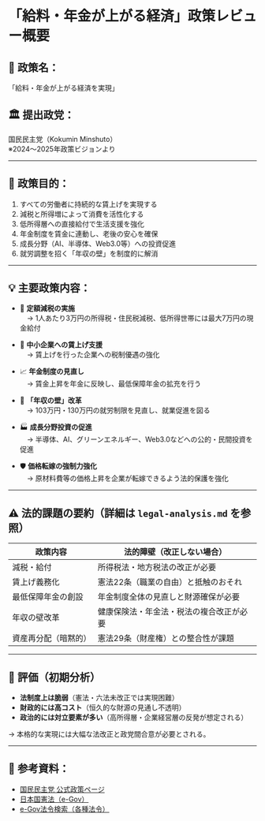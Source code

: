 # 「給料・年金が上がる経済」政策レビュー概要

## 📌 政策名：
「給料・年金が上がる経済を実現」

## 🏛 提出政党：
国民民主党（Kokumin Minshuto）  
※2024〜2025年政策ビジョンより

---

## 🎯 政策目的：

1. すべての労働者に持続的な賃上げを実現する  
2. 減税と所得増によって消費を活性化する  
3. 低所得層への直接給付で生活支援を強化  
4. 年金制度を賃金に連動し、老後の安心を確保  
5. 成長分野（AI、半導体、Web3.0等）への投資促進  
6. 就労調整を招く「年収の壁」を制度的に解消

---

## 💡 主要政策内容：

- 💸 **定額減税の実施**  
　→ 1人あたり3万円の所得税・住民税減税、低所得世帯には最大7万円の現金給付

- 🏢 **中小企業への賃上げ支援**  
　→ 賃上げを行った企業への税制優遇の強化

- 📈 **年金制度の見直し**  
　→ 賃金上昇を年金に反映し、最低保障年金の拡充を行う

- 🧓 **「年収の壁」改革**  
　→ 103万円・130万円の就労制限を見直し、就業促進を図る

- 🏭 **成長分野投資の促進**  
　→ 半導体、AI、グリーンエネルギー、Web3.0などへの公的・民間投資を促進

- 🛡 **価格転嫁の強制力強化**  
　→ 原材料費等の価格上昇を企業が転嫁できるよう法的保護を強化

---

## ⚠️ 法的課題の要約（詳細は `legal-analysis.md` を参照）

| 政策内容             | 法的障壁（改正しない場合） |
|----------------------|-----------------------------|
| 減税・給付           | 所得税法・地方税法の改正が必要 |
| 賃上げ義務化         | 憲法22条（職業の自由）と抵触のおそれ |
| 最低保障年金の創設   | 年金制度全体の見直しと財源確保が必要 |
| 年収の壁改革         | 健康保険法・年金法・税法の複合改正が必要 |
| 資産再分配（暗黙的） | 憲法29条（財産権）との整合性が課題 |

---

## 📝 評価（初期分析）

- **法制度上は脆弱**（憲法・六法未改正では実現困難）
- **財政的には高コスト**（恒久的な財源の見通し不透明）
- **政治的には対立要素が多い**（高所得層・企業経営層の反発が想定される）

→ 本格的な実現には大幅な法改正と政党間合意が必要とされる。

---

## 🔗 参考資料：

- [国民民主党 公式政策ページ](https://new-kokumin.jp)
- [日本国憲法（e-Gov）](https://elaws.e-gov.go.jp/document?lawid=321CONSTITUTION)
- [e-Gov法令検索（各種法令）](https://elaws.e-gov.go.jp)

